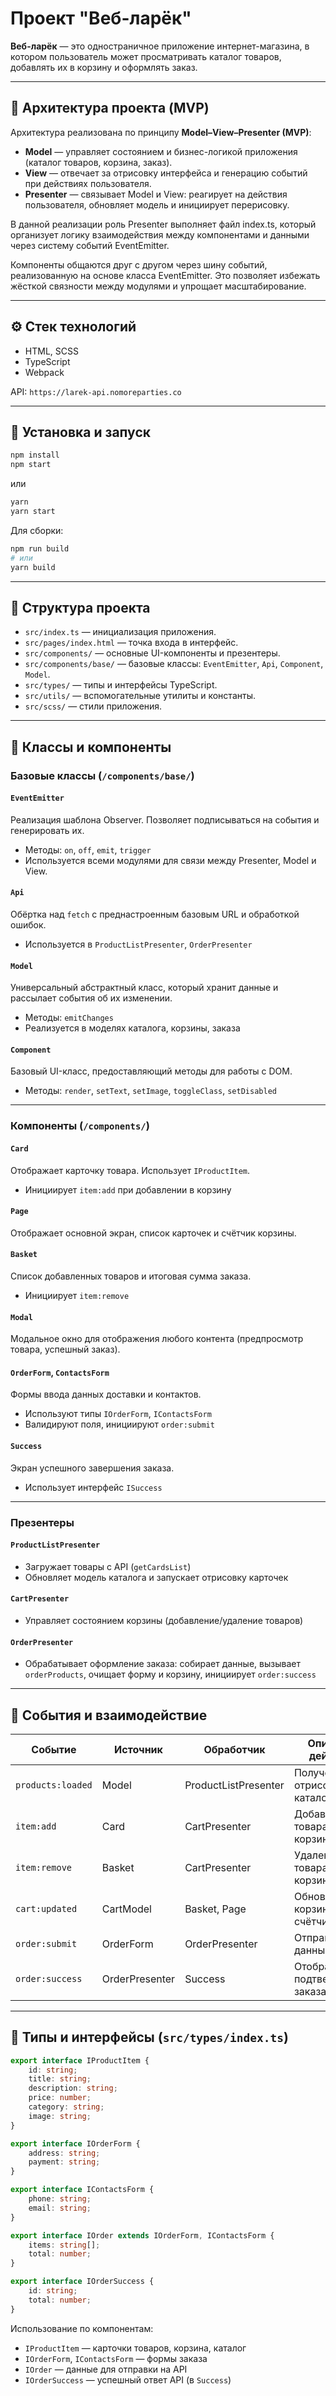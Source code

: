 # Проект "Веб-ларёк"

**Веб-ларёк** — это одностраничное приложение интернет-магазина, в котором пользователь может просматривать каталог товаров, добавлять их в корзину и оформлять заказ.

---

## 🧱 Архитектура проекта (MVP)

Архитектура реализована по принципу **Model–View–Presenter (MVP)**:

- **Model** — управляет состоянием и бизнес-логикой приложения (каталог товаров, корзина, заказ).
- **View** — отвечает за отрисовку интерфейса и генерацию событий при действиях пользователя.
- **Presenter** — связывает Model и View: реагирует на действия пользователя, обновляет модель и инициирует перерисовку.

В данной реализации роль Presenter выполняет файл index.ts, который организует логику взаимодействия между компонентами и данными через систему событий EventEmitter.

Компоненты общаются друг с другом через шину событий, реализованную на основе класса EventEmitter. Это позволяет избежать жёсткой связности между модулями и упрощает масштабирование.

---

## ⚙️ Стек технологий

- HTML, SCSS
- TypeScript
- Webpack

API: `https://larek-api.nomoreparties.co`

---

## 🚀 Установка и запуск

```bash
npm install
npm start
```

или

```bash
yarn
yarn start
```

Для сборки:

```bash
npm run build
# или
yarn build
```

---

## 📂 Структура проекта

- `src/index.ts` — инициализация приложения.
- `src/pages/index.html` — точка входа в интерфейс.
- `src/components/` — основные UI-компоненты и презентеры.
- `src/components/base/` — базовые классы: `EventEmitter`, `Api`, `Component`, `Model`.
- `src/types/` — типы и интерфейсы TypeScript.
- `src/utils/` — вспомогательные утилиты и константы.
- `src/scss/` — стили приложения.

---

## 🔧 Классы и компоненты

### Базовые классы (`/components/base/`)

#### `EventEmitter`

Реализация шаблона Observer. Позволяет подписываться на события и генерировать их.

- Методы: `on`, `off`, `emit`, `trigger`
- Используется всеми модулями для связи между Presenter, Model и View.

#### `Api`

Обёртка над `fetch` с преднастроенным базовым URL и обработкой ошибок.

- Используется в `ProductListPresenter`, `OrderPresenter`

#### `Model`

Универсальный абстрактный класс, который хранит данные и рассылает события об их изменении.

- Методы: `emitChanges`
- Реализуется в моделях каталога, корзины, заказа

#### `Component`

Базовый UI-класс, предоставляющий методы для работы с DOM.

- Методы: `render`, `setText`, `setImage`, `toggleClass`, `setDisabled`

---

### Компоненты (`/components/`)

#### `Card`

Отображает карточку товара. Использует `IProductItem`.

- Инициирует `item:add` при добавлении в корзину

#### `Page`

Отображает основной экран, список карточек и счётчик корзины.

#### `Basket`

Список добавленных товаров и итоговая сумма заказа.

- Инициирует `item:remove`

#### `Modal`

Модальное окно для отображения любого контента (предпросмотр товара, успешный заказ).

#### `OrderForm`, `ContactsForm`

Формы ввода данных доставки и контактов.

- Используют типы `IOrderForm`, `IContactsForm`
- Валидируют поля, инициируют `order:submit`

#### `Success`

Экран успешного завершения заказа.

- Использует интерфейс `ISuccess`

---

### Презентеры

#### `ProductListPresenter`

- Загружает товары с API (`getCardsList`)
- Обновляет модель каталога и запускает отрисовку карточек

#### `CartPresenter`

- Управляет состоянием корзины (добавление/удаление товаров)

#### `OrderPresenter`

- Обрабатывает оформление заказа: собирает данные, вызывает `orderProducts`, очищает форму и корзину, инициирует `order:success`

---

## 🔄 События и взаимодействие

| Событие           | Источник       | Обработчик           | Описание действия                |
| ----------------- | -------------- | -------------------- | -------------------------------- |
| `products:loaded` | Model          | ProductListPresenter | Получение и отрисовка каталога   |
| `item:add`        | Card           | CartPresenter        | Добавление товара в корзину      |
| `item:remove`     | Basket         | CartPresenter        | Удаление товара из корзины       |
| `cart:updated`    | CartModel      | Basket, Page         | Обновление корзины и счётчика    |
| `order:submit`    | OrderForm      | OrderPresenter       | Отправка данных заказа           |
| `order:success`   | OrderPresenter | Success              | Отображение подтверждения заказа |

---

## 🧾 Типы и интерфейсы (`src/types/index.ts`)

```ts
export interface IProductItem {
	id: string;
	title: string;
	description: string;
	price: number;
	category: string;
	image: string;
}

export interface IOrderForm {
	address: string;
	payment: string;
}

export interface IContactsForm {
	phone: string;
	email: string;
}

export interface IOrder extends IOrderForm, IContactsForm {
	items: string[];
	total: number;
}

export interface IOrderSuccess {
	id: string;
	total: number;
}
```

Использование по компонентам:

- `IProductItem` — карточки товаров, корзина, каталог
- `IOrderForm`, `IContactsForm` — формы заказа
- `IOrder` — данные для отправки на API
- `IOrderSuccess` — успешный ответ API (в `Success`)
